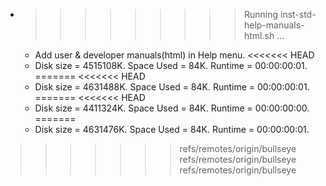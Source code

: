* >>>>>>>>> Running inst-std-help-manuals-html.sh ...
  * Add user & developer manuals(html) in Help menu.
<<<<<<< HEAD
  * Disk size = 4515108K. Space Used = 84K. Runtime = 00:00:00:01.
=======
<<<<<<< HEAD
  * Disk size = 4631488K. Space Used = 84K. Runtime = 00:00:00:01.
=======
<<<<<<< HEAD
  * Disk size = 4411324K. Space Used = 84K. Runtime = 00:00:00:00.
=======
  * Disk size = 4631476K. Space Used = 84K. Runtime = 00:00:00:01.
>>>>>>> refs/remotes/origin/bullseye
>>>>>>> refs/remotes/origin/bullseye
>>>>>>> refs/remotes/origin/bullseye
